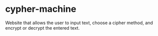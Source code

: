 # cypher-machine
Website that allows the user to input text, choose a cipher method, and encrypt or decrypt the entered text.
